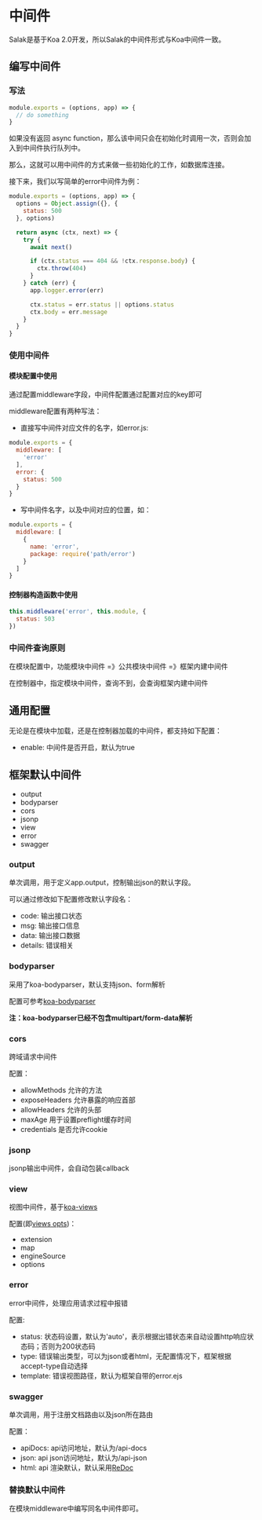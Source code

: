 # 中间件

Salak是基于Koa 2.0开发，所以Salak的中间件形式与Koa中间件一致。

## 编写中间件

### 写法

```javascript
module.exports = (options, app) => {
  // do something
}
```

如果没有返回 async function，那么该中间只会在初始化时调用一次，否则会加入到中间件执行队列中。

那么，这就可以用中间件的方式来做一些初始化的工作，如数据库连接。

接下来，我们以写简单的error中间件为例：

```javascript
module.exports = (options, app) => {
  options = Object.assign({}, {
    status: 500
  }, options)

  return async (ctx, next) => {
    try {
      await next()

      if (ctx.status === 404 && !ctx.response.body) {
        ctx.throw(404)
      }
    } catch (err) {
      app.logger.error(err)

      ctx.status = err.status || options.status
      ctx.body = err.message
    }
  }
}
```

### 使用中间件


#### 模块配置中使用

通过配置middleware字段，中间件配置通过配置对应的key即可

middleware配置有两种写法：

- 直接写中间件对应文件的名字，如error.js:

```javascript
module.exports = {
  middleware: [
    'error'
  ],
  error: {
    status: 500
  }
}
```

- 写中间件名字，以及中间对应的位置，如：

```javascript
module.exports = {
  middleware: [
    {
      name: 'error',
      package: require('path/error')
    }
  ]
}
```

#### 控制器构造函数中使用

```javascript
this.middleware('error', this.module, {
  status: 503
})
```

### 中间件查询原则

在模块配置中，功能模块中间件 =》公共模块中间件 =》框架内建中间件

在控制器中，指定模块中间件，查询不到，会查询框架内建中间件

## 通用配置

无论是在模块中加载，还是在控制器加载的中间件，都支持如下配置：

- enable: 中间件是否开启，默认为true

## 框架默认中间件

- output
- bodyparser
- cors
- jsonp
- view
- error
- swagger

### output

单次调用，用于定义app.output，控制输出json的默认字段。

可以通过修改如下配置修改默认字段名：

- code: 输出接口状态
- msg: 输出接口信息
- data: 输出接口数据
- details: 错误相关

### bodyparser

采用了koa-bodyparser，默认支持json、form解析

配置可参考[koa-bodyparser](https://github.com/koajs/bodyparser#options)

**注：koa-bodyparser已经不包含multipart/form-data解析**

### cors

跨域请求中间件

配置：

- allowMethods 允许的方法
- exposeHeaders 允许暴露的响应首部
- allowHeaders 允许的头部
- maxAge 用于设置preflight缓存时间
- credentials 是否允许cookie

### jsonp

jsonp输出中间件，会自动包装callback

### view

视图中间件，基于[koa-views](https://github.com/queckezz/koa-views)

配置(即[views opts](https://github.com/queckezz/koa-views#viewsroot-opts))：

- extension
- map
- engineSource
- options

### error

error中间件，处理应用请求过程中报错

配置:

- status: 状态码设置，默认为'auto'，表示根据出错状态来自动设置http响应状态码；否则为200状态码
- type: 错误输出类型，可以为json或者html，无配置情况下，框架根据accept-type自动选择
- template: 错误视图路径，默认为框架自带的error.ejs

### swagger

单次调用，用于注册文档路由以及json所在路由

配置：

- apiDocs: api访问地址，默认为/api-docs
- json: api json访问地址，默认为/api-json
- html: api 渲染默认，默认采用[ReDoc](https://github.com/Rebilly/ReDoc)

### 替换默认中间件

在模块middleware中编写同名中间件即可。
